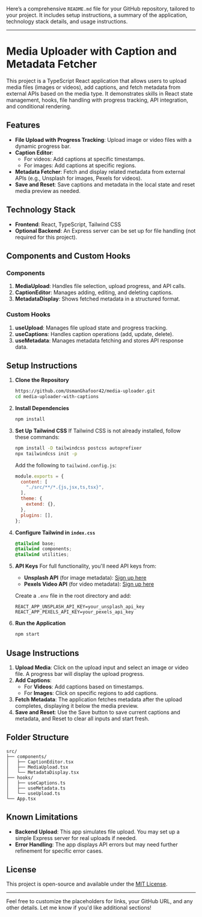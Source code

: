 Here’s a comprehensive `README.md` file for your GitHub repository, tailored to your project. It includes setup instructions, a summary of the application, technology stack details, and usage instructions.

---

# Media Uploader with Caption and Metadata Fetcher

This project is a TypeScript React application that allows users to upload media files (images or videos), add captions, and fetch metadata from external APIs based on the media type. It demonstrates skills in React state management, hooks, file handling with progress tracking, API integration, and conditional rendering.

## Features

- **File Upload with Progress Tracking**: Upload image or video files with a dynamic progress bar.
- **Caption Editor**: 
  - For videos: Add captions at specific timestamps.
  - For images: Add captions at specific regions.
- **Metadata Fetcher**: Fetch and display related metadata from external APIs (e.g., Unsplash for images, Pexels for videos).
- **Save and Reset**: Save captions and metadata in the local state and reset media preview as needed.

## Technology Stack

- **Frontend**: React, TypeScript, Tailwind CSS
- **Optional Backend**: An Express server can be set up for file handling (not required for this project).

## Components and Custom Hooks

### Components

1. **MediaUpload**: Handles file selection, upload progress, and API calls.
2. **CaptionEditor**: Manages adding, editing, and deleting captions.
3. **MetadataDisplay**: Shows fetched metadata in a structured format.

### Custom Hooks

1. **useUpload**: Manages file upload state and progress tracking.
2. **useCaptions**: Handles caption operations (add, update, delete).
3. **useMetadata**: Manages metadata fetching and stores API response data.

## Setup Instructions

1. **Clone the Repository**
   ```bash
   https://github.com/UsmanGhafoor42/media-uploader.git
   cd media-uploader-with-captions
   ```

2. **Install Dependencies**
   ```bash
   npm install
   ```

3. **Set Up Tailwind CSS**
   If Tailwind CSS is not already installed, follow these commands:
   ```bash
   npm install -D tailwindcss postcss autoprefixer
   npx tailwindcss init -p
   ```
   Add the following to `tailwind.config.js`:
   ```javascript
   module.exports = {
     content: [
       "./src/**/*.{js,jsx,ts,tsx}",
     ],
     theme: {
       extend: {},
     },
     plugins: [],
   };
   ```

4. **Configure Tailwind in `index.css`**
   ```css
   @tailwind base;
   @tailwind components;
   @tailwind utilities;
   ```

5. **API Keys**
   For full functionality, you'll need API keys from:
   - **Unsplash API** (for image metadata): [Sign up here](https://unsplash.com/developers)
   - **Pexels Video API** (for video metadata): [Sign up here](https://www.pexels.com/api/)
   
   Create a `.env` file in the root directory and add:
   ```plaintext
   REACT_APP_UNSPLASH_API_KEY=your_unsplash_api_key
   REACT_APP_PEXELS_API_KEY=your_pexels_api_key
   ```

6. **Run the Application**
   ```bash
   npm start
   ```

## Usage Instructions

1. **Upload Media**: Click on the upload input and select an image or video file. A progress bar will display the upload progress.
2. **Add Captions**:
   - For **Videos**: Add captions based on timestamps.
   - For **Images**: Click on specific regions to add captions.
3. **Fetch Metadata**: The application fetches metadata after the upload completes, displaying it below the media preview.
4. **Save and Reset**: Use the Save button to save current captions and metadata, and Reset to clear all inputs and start fresh.

## Folder Structure

```plaintext
src/
├── components/
│   ├── CaptionEditor.tsx
│   ├── MediaUpload.tsx
│   └── MetadataDisplay.tsx
├── hooks/
│   ├── useCaptions.ts
│   ├── useMetadata.ts
│   └── useUpload.ts
└── App.tsx
```

## Known Limitations

- **Backend Upload**: This app simulates file upload. You may set up a simple Express server for real uploads if needed.
- **Error Handling**: The app displays API errors but may need further refinement for specific error cases.

## License

This project is open-source and available under the [MIT License](LICENSE).

---

Feel free to customize the placeholders for links, your GitHub URL, and any other details. Let me know if you'd like additional sections!
